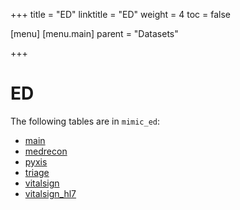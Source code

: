 +++
title = "ED"
linktitle = "ED"
weight = 4
toc = false

[menu]
  [menu.main]
    parent = "Datasets"

+++

# ED

The following tables are in `mimic_ed`:

* [main](/ed/main)
* [medrecon](/ed/medrecon)
* [pyxis](/ed/pyxis)
* [triage](/ed/triage)
* [vitalsign](/ed/vitalsign)
* [vitalsign_hl7](/ed/vitalsign_hl7)
